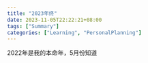 ```yaml
---
title: "2023年终"
date: 2023-11-05T22:22:21+08:00
tags: ["Summary"]
categories: ["Learning", "PersonalPlanning"]
---
```


2022年是我的本命年，5月份知道